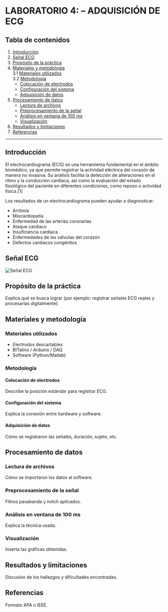 # LABORATORIO 4: – ADQUISICIÓN DE ECG

## Tabla de contenidos
1. [Introducción](#introducción)
2. [Señal ECG](#señalECG)
3. [Propósito de la práctica](#propósito-de-la-práctica)  
4. [Materiales y metodología](#materiales-y-metodología)  
   3.1 [Materiales utilizados](#materiales-utilizados)  
   3.2 [Metodología](#metodología)  
   - [Colocación de electrodos](#colocación-de-electrodos)  
   - [Configuración del sistema](#configuración-del-sistema)  
   - [Adquisición de datos](#adquisición-de-datos)  
5. [Procesamiento de datos](#procesamiento-de-datos)  
   - [Lectura de archivos](#lectura-de-archivos)  
   - [Preprocesamiento de la señal](#preprocesamiento-de-la-señal)  
   - [Análisis en ventana de 100 ms](#análisis-en-ventana-de-100-ms)  
   - [Visualización](#visualización)  
6. [Resultados y limitaciones](#resultados-y-limitaciones)  
7. [Referencias](#referencias)  

---

## Introducción
El electrocardiograma (ECG) es una herramienta fundamental en el ámbito biomédico, ya que permite registrar la actividad eléctrica del corazón de manera no invasiva. Su análisis facilita la detección de alteraciones en el ritmo y la conducción cardiaca, así como la evaluación del estado fisiológico del paciente en diferentes condiciones, como reposo o actividad física.[1]

Los resultados de un electrocardiograma pueden ayudar a diagnosticar:

- Arritmia
- Miocardiopatía
- Enfermedad de las arterias coronarias
- Ataque cardiaco
- Insuficiencia cardiaca
- Enfermedades de las válvulas del corazón
- Defectos cardiacos congénitos

## Señal ECG
![Señal ECG](https://cdn.rohde-schwarz.com/pws/application/cards/3607_3180/capturing-small-ecg-signals-medical-applications_ac_3607-3180-92_01.1_w1280_hX.png)


## Propósito de la práctica
Explica qué se busca lograr (por ejemplo: registrar señales ECG reales y procesarlas digitalmente).

## Materiales y metodología

### Materiales utilizados
- Electrodos descartables
- BITalino / Arduino / DAQ
- Software (Python/Matlab)

### Metodología

#### Colocación de electrodos
Describe la posición estándar para registrar ECG.

#### Configuración del sistema
Explica la conexión entre hardware y software.

#### Adquisición de datos
Cómo se registraron las señales, duración, sujeto, etc.

## Procesamiento de datos

### Lectura de archivos
Cómo se importaron los datos al software.

### Preprocesamiento de la señal
Filtros pasabanda y notch aplicados.

### Análisis en ventana de 100 ms
Explica la técnica usada.

### Visualización
Inserta las gráficas obtenidas.

## Resultados y limitaciones
Discusión de los hallazgos y dificultades encontradas.

## Referencias
Formato APA o IEEE.
